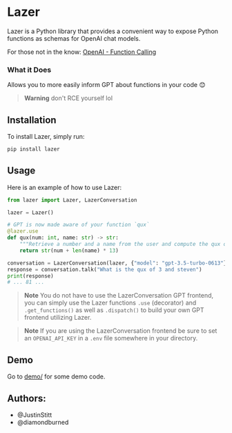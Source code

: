 # Lazer

Lazer is a Python library that provides a convenient way to expose Python functions as schemas for OpenAI chat models.

For those not in the know: [OpenAI - Function Calling](https://platform.openai.com/docs/guides/gpt/function-calling)

### What it Does

Allows you to more easily inform GPT about functions in your code 😊

> **Warning** don't RCE yourself lol

## Installation

To install Lazer, simply run:

```bash
pip install lazer
```

## Usage

Here is an example of how to use Lazer:

```python
from lazer import Lazer, LazerConversation

lazer = Lazer()

# GPT is now made aware of your function `qux`
@lazer.use
def qux(num: int, name: str) -> str:
    """Retrieve a number and a name from the user and compute the qux of it"""
    return str(num + len(name) * 13)

conversation = LazerConversation(lazer, {"model": "gpt-3.5-turbo-0613"})
response = conversation.talk("What is the qux of 3 and steven")
print(response)
# ... 81 ...
```

> **Note** You do not have to use the LazerConversation GPT frontend, you can simply use
the Lazer functions `.use` (decorator) and `.get_functions()` as well as
`.dispatch()` to build your own GPT frontend utilizing Lazer.

> **Note** If you are using the LazerConversation frontend be sure to set an
`OPENAI_API_KEY` in a `.env` file somewhere in your directory.


## Demo

Go to [demo/](demo/) for some demo code.


## Authors:

* @JustinStitt
* @diamondburned
